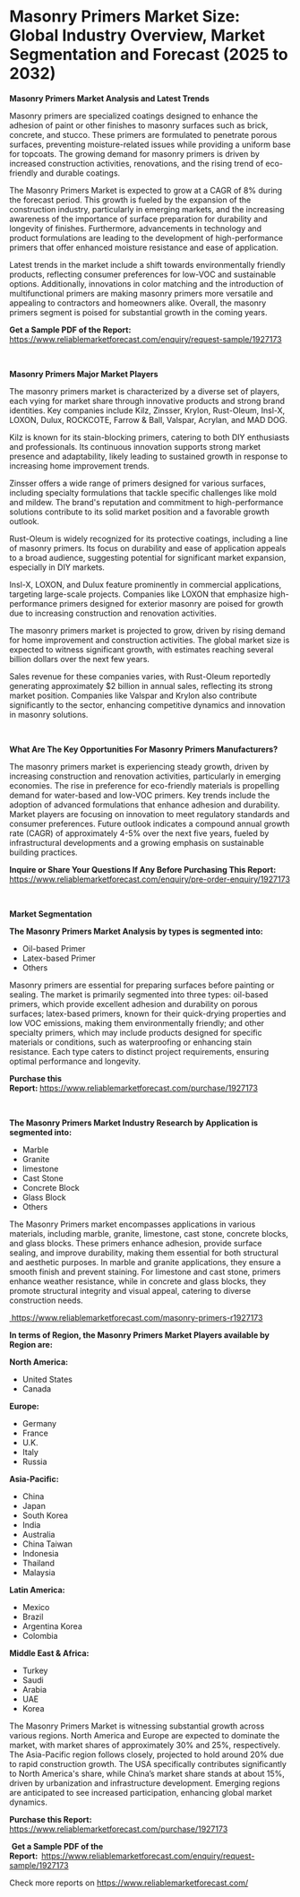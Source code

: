 <p><h1>Masonry Primers Market Size: Global Industry Overview, Market Segmentation and Forecast (2025 to 2032)</h1></p><p><strong>Masonry Primers Market Analysis and Latest Trends</strong></p>
<p><p>Masonry primers are specialized coatings designed to enhance the adhesion of paint or other finishes to masonry surfaces such as brick, concrete, and stucco. These primers are formulated to penetrate porous surfaces, preventing moisture-related issues while providing a uniform base for topcoats. The growing demand for masonry primers is driven by increased construction activities, renovations, and the rising trend of eco-friendly and durable coatings.</p><p>The Masonry Primers Market is expected to grow at a CAGR of 8% during the forecast period. This growth is fueled by the expansion of the construction industry, particularly in emerging markets, and the increasing awareness of the importance of surface preparation for durability and longevity of finishes. Furthermore, advancements in technology and product formulations are leading to the development of high-performance primers that offer enhanced moisture resistance and ease of application.</p><p>Latest trends in the market include a shift towards environmentally friendly products, reflecting consumer preferences for low-VOC and sustainable options. Additionally, innovations in color matching and the introduction of multifunctional primers are making masonry primers more versatile and appealing to contractors and homeowners alike. Overall, the masonry primers segment is poised for substantial growth in the coming years.</p></p>
<p><strong>Get a Sample PDF of the Report:&nbsp;</strong> <a href="https://www.reliablemarketforecast.com/enquiry/request-sample/1927173?utm_campaign=1899&utm_medium=2&utm_source=Github&utm_content=ia&utm_term=15012025&utm_id=masonry-primers">https://www.reliablemarketforecast.com/enquiry/request-sample/1927173</a></p>
<p>&nbsp;</p>
<p><strong>Masonry Primers Major Market Players</strong></p>
<p><p>The masonry primers market is characterized by a diverse set of players, each vying for market share through innovative products and strong brand identities. Key companies include Kilz, Zinsser, Krylon, Rust-Oleum, Insl-X, LOXON, Dulux, ROCKCOTE, Farrow & Ball, Valspar, Acrylan, and MAD DOG.</p><p>Kilz is known for its stain-blocking primers, catering to both DIY enthusiasts and professionals. Its continuous innovation supports strong market presence and adaptability, likely leading to sustained growth in response to increasing home improvement trends.</p><p>Zinsser offers a wide range of primers designed for various surfaces, including specialty formulations that tackle specific challenges like mold and mildew. The brand's reputation and commitment to high-performance solutions contribute to its solid market position and a favorable growth outlook.</p><p>Rust-Oleum is widely recognized for its protective coatings, including a line of masonry primers. Its focus on durability and ease of application appeals to a broad audience, suggesting potential for significant market expansion, especially in DIY markets.</p><p>Insl-X, LOXON, and Dulux feature prominently in commercial applications, targeting large-scale projects. Companies like LOXON that emphasize high-performance primers designed for exterior masonry are poised for growth due to increasing construction and renovation activities.</p><p>The masonry primers market is projected to grow, driven by rising demand for home improvement and construction activities. The global market size is expected to witness significant growth, with estimates reaching several billion dollars over the next few years.</p><p>Sales revenue for these companies varies, with Rust-Oleum reportedly generating approximately $2 billion in annual sales, reflecting its strong market position. Companies like Valspar and Krylon also contribute significantly to the sector, enhancing competitive dynamics and innovation in masonry solutions.</p></p>
<p>&nbsp;</p>
<p><strong>What Are The Key Opportunities For Masonry Primers Manufacturers?</strong></p>
<p><p>The masonry primers market is experiencing steady growth, driven by increasing construction and renovation activities, particularly in emerging economies. The rise in preference for eco-friendly materials is propelling demand for water-based and low-VOC primers. Key trends include the adoption of advanced formulations that enhance adhesion and durability. Market players are focusing on innovation to meet regulatory standards and consumer preferences. Future outlook indicates a compound annual growth rate (CAGR) of approximately 4-5% over the next five years, fueled by infrastructural developments and a growing emphasis on sustainable building practices.</p></p>
<p><strong>Inquire or Share Your Questions If Any Before Purchasing This Report:</strong> <a href="https://www.reliablemarketforecast.com/enquiry/pre-order-enquiry/1927173?utm_campaign=1899&utm_medium=2&utm_source=Github&utm_content=ia&utm_term=15012025&utm_id=masonry-primers">https://www.reliablemarketforecast.com/enquiry/pre-order-enquiry/1927173</a></p>
<p>&nbsp;</p>
<p><strong>Market Segmentation</strong></p>
<p><strong>The Masonry Primers Market Analysis by types is segmented into:</strong></p>
<p><ul><li>Oil-based Primer</li><li>Latex-based Primer</li><li>Others</li></ul></p>
<p><p>Masonry primers are essential for preparing surfaces before painting or sealing. The market is primarily segmented into three types: oil-based primers, which provide excellent adhesion and durability on porous surfaces; latex-based primers, known for their quick-drying properties and low VOC emissions, making them environmentally friendly; and other specialty primers, which may include products designed for specific materials or conditions, such as waterproofing or enhancing stain resistance. Each type caters to distinct project requirements, ensuring optimal performance and longevity.</p></p>
<p><strong>Purchase this Report:&nbsp;</strong><a href="https://www.reliablemarketforecast.com/purchase/1927173?utm_campaign=1899&utm_medium=2&utm_source=Github&utm_content=ia&utm_term=15012025&utm_id=masonry-primers">https://www.reliablemarketforecast.com/purchase/1927173</a></p>
<p>&nbsp;</p>
<p><strong>The Masonry Primers Market Industry Research by Application is segmented into:</strong></p>
<p><ul><li>Marble</li><li>Granite</li><li>limestone</li><li>Cast Stone</li><li>Concrete Block</li><li>Glass Block</li><li>Others</li></ul></p>
<p><p>The Masonry Primers market encompasses applications in various materials, including marble, granite, limestone, cast stone, concrete blocks, and glass blocks. These primers enhance adhesion, provide surface sealing, and improve durability, making them essential for both structural and aesthetic purposes. In marble and granite applications, they ensure a smooth finish and prevent staining. For limestone and cast stone, primers enhance weather resistance, while in concrete and glass blocks, they promote structural integrity and visual appeal, catering to diverse construction needs.</p></p>
<p><a href="https://www.reliablemarketforecast.com/masonry-primers-r1927173?utm_campaign=1899&utm_medium=2&utm_source=Github&utm_content=ia&utm_term=15012025&utm_id=masonry-primers">&nbsp;https://www.reliablemarketforecast.com/masonry-primers-r1927173</a></p>
<p><strong>In terms of Region, the Masonry Primers Market Players available by Region are:</strong></p>
<p>
    <p> <strong> North America: </strong>
        <ul>
            <li>United States</li>
            <li>Canada</li>
        </ul>
        </p> 
    <p> <strong> Europe: </strong>
        <ul>
            <li>Germany</li>
            <li>France</li>
            <li>U.K.</li>
            <li>Italy</li>
            <li>Russia</li>
        </ul>
        </p> 
    <p> <strong> Asia-Pacific: </strong>
        <ul>
            <li>China</li>
            <li>Japan</li>
            <li>South Korea</li>
            <li>India</li>
            <li>Australia</li>
            <li>China Taiwan</li>
            <li>Indonesia</li>
            <li>Thailand</li>
            <li>Malaysia</li>
        </ul>
        </p> 
    <p> <strong> Latin America: </strong>
        <ul>
            <li>Mexico</li>
            <li>Brazil</li>
            <li>Argentina Korea</li>
            <li>Colombia</li>
        </ul>
        </p> 
    <p> <strong> Middle East & Africa: </strong>
        <ul>
            <li>Turkey</li>
            <li>Saudi</li>
            <li>Arabia</li>
            <li>UAE</li>
            <li>Korea</li>
        </ul>
    </p>
    </p>
<p><p>The Masonry Primers Market is witnessing substantial growth across various regions. North America and Europe are expected to dominate the market, with market shares of approximately 30% and 25%, respectively. The Asia-Pacific region follows closely, projected to hold around 20% due to rapid construction growth. The USA specifically contributes significantly to North America's share, while China’s market share stands at about 15%, driven by urbanization and infrastructure development. Emerging regions are anticipated to see increased participation, enhancing global market dynamics.</p></p>
<p><strong>Purchase this Report: </strong><a href="https://www.reliablemarketforecast.com/purchase/1927173?utm_campaign=1899&utm_medium=2&utm_source=Github&utm_content=ia&utm_term=15012025&utm_id=masonry-primers">https://www.reliablemarketforecast.com/purchase/1927173</a></p>
<p>&nbsp;<strong>Get a Sample PDF of the Report:&nbsp;&nbsp;</strong><a href="https://www.reliablemarketforecast.com/enquiry/request-sample/1927173?utm_campaign=1899&utm_medium=2&utm_source=Github&utm_content=ia&utm_term=15012025&utm_id=masonry-primers">https://www.reliablemarketforecast.com/enquiry/request-sample/1927173</a></p>
<p><strong></strong></p>
<p>Check more reports on <a href="https://www.reliablemarketforecast.com/?utm_campaign=1899&utm_medium=2&utm_source=Github&utm_content=ia&utm_term=15012025&utm_id=masonry-primers">https://www.reliablemarketforecast.com/</a></p>